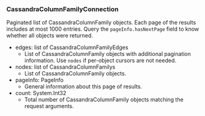 ### CassandraColumnFamilyConnection
Paginated list of CassandraColumnFamily objects. Each page of the results includes at most 1000 entries. Query the `pageInfo.hasNextPage` field to know whether all objects were returned.

- edges: list of CassandraColumnFamilyEdges
  - List of CassandraColumnFamily objects with additional pagination information. Use `nodes` if per-object cursors are not needed.
- nodes: list of CassandraColumnFamilys
  - List of CassandraColumnFamily objects.
- pageInfo: PageInfo
  - General information about this page of results.
- count: System.Int32
  - Total number of CassandraColumnFamily objects matching the request arguments.
